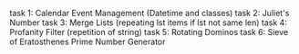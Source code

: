 task 1: Calendar Event Management (Datetime and classes)
task 2: Juliet's Number
task 3: Merge Lists (repeating lst items if lst not same len)
task 4: Profanity Filter (repetition of string)
task 5: Rotating Dominos
task 6: Sieve of Eratosthenes Prime Number Generator